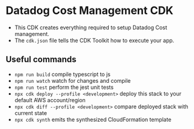 # Datadog Cost Management CDK
* This CDK creates everything required to setup Datadog Cost management.
* The `cdk.json` file tells the CDK Toolkit how to execute your app.

## Useful commands

* `npm run build`   compile typescript to js
* `npm run watch`   watch for changes and compile
* `npm run test`    perform the jest unit tests
* `npx cdk deploy --profile <development>`  deploy this stack to your default AWS account/region
* `npx cdk diff --profile <development>`    compare deployed stack with current state
* `npx cdk synth` emits the synthesized CloudFormation template
